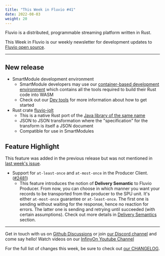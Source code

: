 ```yaml
---
title: "This Week in Fluvio #41"
date: 2022-08-03
weight: 20
---
```

Fluvio is a distributed, programmable streaming platform written in Rust.

This Week in Fluvio is our weekly newsletter for development updates to [Fluvio open source].

---

## New release
* SmartModule development environment
  * SmartModule developers may use our [container-based development environment](https://github.com/infinyon/fluvio/blob/master/dev-tools/smartmodule.Dockerfile) which contains all the tools required to build their Rust code into WASM
  * Check out our [Dev tools](https://github.com/infinyon/fluvio/blob/master/dev-tools) for more information about how to get started
* Rust crate [fluvio-jolt](https://crates.io/crates/fluvio-jolt)
  * This is a native Rust port of the [Java library of the same name](https://github.com/bazaarvoice/jolt)
  * JSON to JSON transformation where the "specification" for the transform is itself a JSON document
  * Compatible for use in SmartModules

## Feature Highlight
This feature was added in the previous release but was not mentioned in [last week's issue].

* Support for `at-least-once` and `at-most-once` in the Producer Client. ([#2481](https://github.com/infinyon/fluvio/issues/2481))
  * This feature introduces the notion of **Delivery Semantic** to Fluvio Producer. From now, you can choose in which manner you want
  your records to be transported from the producer to the SPU unit. It's either `at-most-once` guarantee or `at-least-once`.
  The first one is sending without waiting for the response, hence no reaction for errors. The latter one is sending and
  retrying until succeeded (with certain assumptions). Check out more details in
  [Delivery Semantics](/docs/fluvio/concepts/delivery-semantics) section.

[last week's issue]: this-week-in-fluvio-0040.md

---

Get in touch with us on [Github Discussions] or join [our Discord channel] and come say hello! Watch videos on our [InfinyOn Youtube Channel]

For the full list of changes this week, be sure to check out [our CHANGELOG].

[Fluvio open source]: https://github.com/infinyon/fluvio
[our CHANGELOG]: https://github.com/infinyon/fluvio/blob/master/CHANGELOG.md
[our Discord channel]: https://discordapp.com/invite/bBG2dTz
[Github Discussions]: https://github.com/infinyon/fluvio/discussions
[InfinyOn Youtube Channel]: https://www.youtube.com/@InfinyOn
